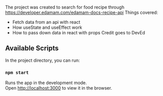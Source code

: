 The project was created to search for food recipe through https://developer.edamam.com/edamam-docs-recipe-api
Things covered:
 - Fetch data from an api with react
 - How useState and useEffect work
 - How to pass down data in react with props
Credit goes to DevEd
## Available Scripts

In the project directory, you can run:

### `npm start`

Runs the app in the development mode.<br />
Open [http://localhost:3000](http://localhost:3000) to view it in the browser.

